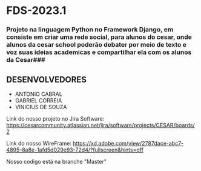 # FDS-2023.1

### Projeto na linguagem Python no Framework Django, em consiste em criar uma rede social, para alunos do cesar, onde alunos da cesar school poderão debater por meio de texto e voz suas ideias academicas e compartilhar ela com os alunos da Cesar###

## DESENVOLVEDORES ##

* ANTONIO CABRAL
* GABRIEL CORREIA
* VINICIUS DE SOUZA

Link do nosso  projeto no Jira Software: https://cesarcommunity.atlassian.net/jira/software/projects/CESAR/boards/2

Link do nosso WireFrame: https://xd.adobe.com/view/2787dace-abc7-4895-8a8e-1afd5d029e93-72d4/?fullscreen&hints=off

Nosso codigo está na branche "Master"

